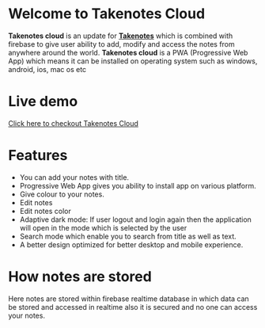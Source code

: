 # Welcome to Takenotes Cloud

**Takenotes cloud** is an update for **[Takenotes](https://ritikkashyap720.github.io/Takenotes/)** which  is combined with firebase to give   user ability to add, modify and access the notes from anywhere around the  world.
**Takenotes cloud** is a PWA (Progressive Web App) which means it can be installed 
on operating system such as windows, android, ios, mac os etc

#  Live  demo	
[Click here to checkout Takenotes Cloud](https://takenotes-34e1a.web.app/)
    
# Features	

 - You can add your notes with title.
 - Progressive Web App gives you ability to install app on various platform.
 - Give colour to your notes.
 - Edit notes
 - Edit notes color
 - Adaptive dark mode: If user logout and login again then the application will open in the mode which is selected by the user
 - Search mode which enable you to search from title as well as text.
 - A better design optimized for better desktop and mobile experience.
 


# How notes are stored	

Here notes are stored within firebase realtime database in which data can be stored and accessed in realtime also it is secured and no one can access your notes.
